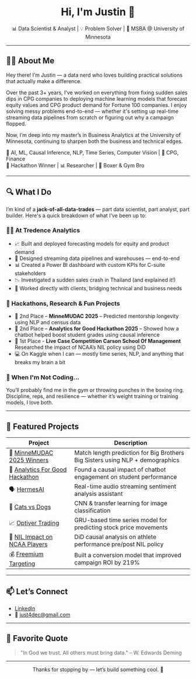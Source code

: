 <h1 align="center">Hi, I'm Justin 👋</h1>

<p align="center">
  📊 Data Scientist & Analyst | 💡 Problem Solver | 🧠 MSBA @ University of Minnesota  
</p>

---

## 👨‍💻 About Me

Hey there! I’m Justin — a data nerd who loves building practical solutions that actually make a difference.

Over the past 3+ years, I’ve worked on everything from fixing sudden sales dips in CPG companies to deploying machine learning models that forecast equity values and CPG product demand for Fortune 100 companies. I enjoy solving messy problems end-to-end — whether it's setting up real-time streaming data pipelines from scratch or figuring out why a campaign flopped.

Now, I’m deep into my master’s in Business Analytics at the University of Minnesota, continuing to sharpen both the business and technical edges.

🧠 AI, ML, Causal Inference, NLP, Time Series, Computer Vision | 💼 CPG, Finance  
🥈 Hackathon Winner | 📊 Researcher | 🥊 Boxer & Gym Bro

---

## 🔍 What I Do

I’m kind of a **jack-of-all-data-trades** — part data scientist, part analyst, part builder. Here's a quick breakdown of what I’ve been up to:

### 👨‍💻 At Tredence Analytics
- 📈 Built and deployed forecasting models for equity and product demand
- 🔄 Designed streaming data pipelines and warehouses — end-to-end
- 📊 Created a Power BI dashboard with custom KPIs for C-suite stakeholders
- 📉 Investigated a sudden sales crash in Thailand (and explained it!)
- 🤝 Worked directly with clients, bridging technical and business needs

### 🧠 Hackathons, Research & Fun Projects
- 🥈 2nd Place – **MinneMUDAC 2025** – Predicted mentorship longevity using NLP and census data  
- 🥈 2nd Place – **Analytics for Good Hackathon 2025** – Showed how a chatbot helped boost student grades using causal inference  
- 🧪 1st Place - **Live Case Competition Carson School Of Management** Researched the impact of NCAA’s NIL policy using DiD  
- 💻 On Kaggle when I can — mostly time series, NLP, and anything that breaks my brain a bit

### 💪 When I'm Not Coding...
You’ll probably find me in the gym or throwing punches in the boxing ring. Discipline, reps, and resilience — whether it’s weight training or training models, I love both.

---

## 🚀 Featured Projects

| Project | Description |
|--------|-------------|
| 🤝 [MinneMUDAC 2025 Winners](https://github.com/blacckbeard4/minnemudac) | Match length prediction for Big Brothers Big Sisters using NLP + demographics |
| 🧪 [Analytics For Good Hackathon](https://github.com/blacckbeard4/tabot_studentgradesanalysis) | Found a causal impact of chatbot engagement on student performance |
| 🗣️ [HermesAI](https://github.com/blacckbeard4/Hermes.ai/tree/main) | Real-time audio streaming sentiment analysis assistant |
| 🐶 [Cats vs Dogs](https://github.com/blacckbeard4/CatsnDogs) | CNN & transfer learning for image classification |
| 📈 [Optiver Trading](https://github.com/blacckbeard4/Optiver_Trading-/tree/main) | GRU-based time series model for predicting stock price movements |
| 🏀 [NIL Impact on NCAA Players](https://github.com/blacckbeard4/NcaaDid) | DiD causal analysis on athlete performance pre/post NIL policy |
| 💰 [Freemium Targeting](https://github.com/blacckbeard4/fremiumcompany) | Built a conversion model that improved campaign ROI by 219% |

---

## 📫 Let’s Connect

- [LinkedIn](https://www.linkedin.com/in/justin4)  
- 📧 just4dec@gmail.com

---

## 🧠 Favorite Quote

> "In God we trust. All others must bring data." – W. Edwards Deming

---

<p align="center">Thanks for stopping by — let’s build something cool. 🚀</p>
